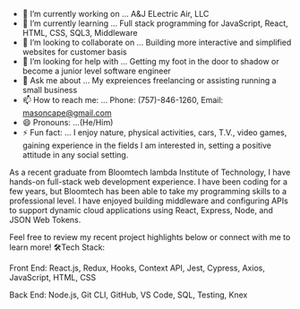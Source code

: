 - 🔭 I’m currently working on ... A&J ELectric Air, LLC
- 🌱 I’m currently learning ... Full stack programming for JavaScript, React, HTML, CSS, SQL3, Middleware
- 👯 I’m looking to collaborate on ... Building more interactive and simplified websites for customer basis
- 🤔 I’m looking for help with ... Getting my foot in the door to shadow or become a junior level software engineer
- 💬 Ask me about ... My expreiences freelancing or assisting running a small business
- 📫 How to reach me: ... Phone: (757)-846-1260, Email: masoncape@gmail.com
- 😄 Pronouns: ...(He/Him)
- ⚡ Fun fact: ... I enjoy nature, physical activities, cars, T.V., video games, gaining experience in the fields I am interested in, setting a positive attitude in any social setting.

As a recent graduate from Bloomtech lambda Institute of Technology, I have hands-on full-stack web development experience. I have been coding for a few years, but Bloomtech has been able to take my programming skills to a professional level. I have enjoyed building middleware and configuring APIs to support dynamic cloud applications using React, Express, Node, and JSON Web Tokens. 

Feel free to review my recent project highlights below or connect with me to learn more!
🛠Tech Stack: 

Front End: React.js, Redux, Hooks, Context API, Jest, Cypress, Axios, JavaScript, HTML, CSS

Back End: Node.js, Git CLI, GitHub, VS Code, SQL, Testing, Knex
